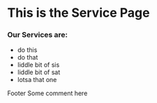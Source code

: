 
# This is the Service Page

### Our Services are:
- do this
- do that
- liddle bit of sis
- liddle bit of sat
- lotsa that one

Footer
Some comment here
